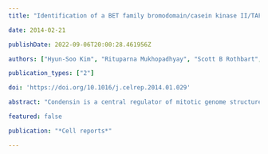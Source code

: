 ```yaml
---
title: "Identification of a BET family bromodomain/casein kinase II/TAF-containing complex as a regulator of mitotic condensin function"

date: 2014-02-21

publishDate: 2022-09-06T20:00:28.461956Z

authors: ["Hyun-Soo Kim", "Rituparna Mukhopadhyay", "Scott B Rothbart", "Andrea C Silva", "Vincent Vanoosthuyse", "Ernest Radovani", "Thomas Kislinger", "Assen Roguev", "Colm J Ryan", "Jiewei Xu", " others"]

publication_types: ["2"]

doi: 'https://doi.org/10.1016/j.celrep.2014.01.029'

abstract: "Condensin is a central regulator of mitotic genome structure with mutants showing poorly condensed chromosomes and profound segregation defects. Here, we identify NCT, a complex comprising the *N*rc1 BET-family tandem bromodomain protein (SPAC631.02), casein kinase II (CKII), and several *T*AFs, as a regulator of condensin function. We show that NCT and condensin bind similar genomic regions but only briefly colocalize during the periods of chromosome condensation and decondensation. This pattern of NCT binding at the core centromere, the region of maximal condensin enrichment, tracks the abundance of acetylated histone H4, as regulated by the Hat1-Mis16 acetyltransferase complex and recognized by the first Nrc1 bromodomain. Strikingly, mutants in NCT or Hat1-Mis16 restore the formation of segregation-competent chromosomes in cells containing defective condensin. These results are consistent with a model where NCT targets CKII to chromatin in a cell-cycle-directed manner in order to modulate the activity of condensin during chromosome condensation and decondensation."

featured: false

publication: "*Cell reports*"

---
```


